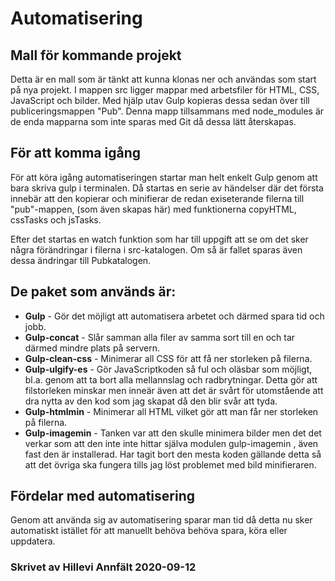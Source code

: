# Automatisering

## Mall för kommande projekt
Detta är en mall som är tänkt att kunna klonas ner och användas som start på nya projekt. 
I mappen src ligger mappar med arbetsfiler för HTML, CSS, JavaScript och bilder. Med hjälp utav Gulp kopieras dessa sedan över till publiceringsmappen "Pub". Denna mapp tillsammans med node_modules är de enda mapparna som inte sparas med Git då dessa lätt återskapas. 

## För att komma igång
För att köra igång automatiseringen startar man helt enkelt Gulp genom att bara skriva gulp i terminalen. Då startas en serie av händelser där det första innebär att den kopierar och minifierar de redan exiseterande filerna till "pub"-mappen, (som även skapas här) med funktionerna copyHTML, cssTasks och jsTasks. 

Efter det startas en watch funktion som har till uppgift att se om det sker några förändringar i filerna i src-katalogen. Om så är fallet sparas även dessa ändringar till Pubkatalogen. 

## De paket som används är: 

- **Gulp** - Gör det möjligt att automatisera arbetet och därmed spara tid och jobb.  
- **Gulp-concat** - Slår samman alla filer av samma sort till en och tar därmed mindre plats på servern. 
- **Gulp-clean-css** - Minimerar all CSS för att få ner storleken på filerna. 
- **Gulp-ulgify-es** - Gör JavaScriptkoden så ful och oläsbar som möjligt, bl.a. genom att ta bort alla mellannslag och radbrytningar. Detta gör att filstorleken minskar men inneär även att det är svårt för utomstående att dra nytta av den kod som jag skapat då den blir svår att tyda. 
- **Gulp-htmlmin** - Minimerar all HTML vilket gör att man får ner storleken på filerna.
- **Gulp-imagemin** - Tanken var att den skulle minimera bilder men det det verkar som att den inte inte hittar själva modulen gulp-imagemin , även fast den är installerad. Har tagit bort den mesta koden gällande detta så att det övriga ska fungera tills jag löst problemet med bild minifieraren. 

## Fördelar med automatisering

Genom att använda sig av automatisering sparar man tid då detta nu sker automatiskt istället för att manuellt behöva behöva spara, köra eller uppdatera. 


### Skrivet av **Hillevi Annfält** 2020-09-12